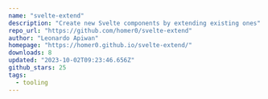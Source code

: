 ```yaml
---
name: "svelte-extend"
description: "Create new Svelte components by extending existing ones"
repo_url: "https://github.com/homer0/svelte-extend"
author: "Leonardo Apiwan"
homepage: "https://homer0.github.io/svelte-extend/"
downloads: 8
updated: "2023-10-02T09:23:46.656Z"
github_stars: 25
tags: 
  - tooling
---
```

